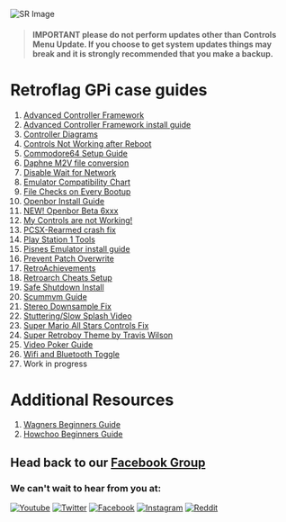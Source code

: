 ![SR Image](https://sinisterspatula.github.io/SuperRetropieGuides/images/SRimage-short.jpg)

  > #### **IMPORTANT please do not perform updates other than Controls Menu Update.  If you choose to get system updates things may break and it is strongly recommended that you make a backup.**


# Retroflag GPi case guides

  1. [Advanced Controller Framework](https://sinisterspatula.github.io/SuperRetropieGuides/AdvancedControlFramework)
  2. [Advanced Controller Framework install guide](https://sinisterspatula.github.io/SuperRetropieGuides/Controls_Updater_Menu)
  3. [Controller Diagrams](https://photos.app.goo.gl/iM52fxLmjadTocyk8)
  4. [Controls Not Working after Reboot](https://sinisterspatula.github.io/SuperRetropieGuides/ControlsBrokeAfterReboot)
  5. [Commodore64 Setup Guide](https://sinisterspatula.github.io/SuperRetropieGuides/Commodore64)
  5. [Daphne M2V file conversion](https://sinisterspatula.github.io/SuperRetropieGuides/DaphneConversion)
  6. [Disable Wait for Network](https://sinisterspatula.github.io/SuperRetropieGuides/DisableWaitForNetwork)
  7. [Emulator Compatibility Chart](https://sinisterspatula.github.io/SuperRetropieGuides/EmulatorChart)
  8. [File Checks on Every Bootup](https://sinisterspatula.github.io/SuperRetropieGuides/FileChecksEveryBoot)
  9. [Openbor Install Guide](https://sinisterspatula.github.io/SuperRetropieGuides/OpenborInstall)
  10. [NEW! Openbor Beta 6xxx](https://sinisterspatula.github.io/SuperRetropieGuides/OpenborBeta6510)
  11. [My Controls are not Working!](https://sinisterspatula.github.io/SuperRetropieGuides/ControlsNotWorking)
  12. [PCSX-Rearmed crash fix](https://sinisterspatula.github.io/SuperRetropieGuides/pcsxrearmed)
  13. [Play Station 1 Tools](https://sinisterspatula.github.io/SuperRetropieGuides/PSX_Tools)
  14. [Pisnes Emulator install guide](https://sinisterspatula.github.io/SuperRetropieGuides/PISNES)
  15. [Prevent Patch Overwrite](https://sinisterspatula.github.io/SuperRetropieGuides/PreventingPatchesFromBeingOverwritten)
  16. [RetroAchievements](https://sinisterspatula.github.io/SuperRetropieGuides/RetroAchievements)
  17. [Retroarch Cheats Setup](https://sinisterspatula.github.io/SuperRetropieGuides/RetroarchCheatsSetup)
  18. [Safe Shutdown Install](https://sinisterspatula.github.io/SuperRetropieGuides/SafeShutdown)
  19. [Scummvm Guide](https://sinisterspatula.github.io/SuperRetropieGuides/scummvm)
  20. [Stereo Downsample Fix](https://sinisterspatula.github.io/SuperRetropieGuides/StereoDownsampleFix)
  21. [Stuttering/Slow Splash Video](https://sinisterspatula.github.io/SuperRetropieGuides/StutteringSplashVideo)
  22. [Super Mario All Stars Controls Fix](https://sinisterspatula.github.io/SuperRetropieGuides/SuperMarioAllStarsfix)
  23. [Super Retroboy Theme by Travis Wilson](https://www.facebook.com/notes/super-retropie/super-retroboy-theme/2440253609594951/)
  24. [Video Poker Guide](https://sinisterspatula.github.io/SuperRetropieGuides/VideoPoker)
  25. [Wifi and Bluetooth Toggle](https://sinisterspatula.github.io/SuperRetropieGuides/WifiBTtoggle)
  26. Work in progress
  
# Additional Resources
  
  1. [Wagners Beginners Guide](http://wagnerstechtalk.com/gpi-quick-setup/)
  2. [Howchoo Beginners Guide](https://howchoo.com/g/ndc3njbhytv/retroflag-gpi-setup)  

## Head back to our [Facebook Group](https://www.facebook.com/groups/SuperRetroPie/)

### We can't wait to hear from you at:

[![Youtube](https://sinisterspatula.github.io/SuperRetropieGuides/images/Youtube.png)](https://www.youtube.com/channel/UCGsVpomqorKCUw2VScy4UQA) [![Twitter](https://sinisterspatula.github.io/SuperRetropieGuides/images/Twitter.png)](https://www.twitter.com/superretropie) [![Facebook](https://sinisterspatula.github.io/SuperRetropieGuides/images/FBlogo.png)](https://www.facebook.com/groups/SuperRetroPie) [![Instagram](https://sinisterspatula.github.io/SuperRetropieGuides/images/Instagram.png)](https://www.instagram.com/super_retropie) [![Reddit](https://sinisterspatula.github.io/SuperRetropieGuides/images/Reddit.png)](https://www.reddit.com/r/Super_Retropie)
